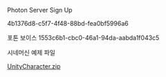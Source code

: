 Photon Server Sign Up

4b1376d8-c5f7-4f48-88bd-fea0bf5996a6

포톤 보이스
1553c6b1-cbc0-46a1-94da-aabda1f043c5

시네머신 예제 파일

[UnityCharacter.zip](https://github.com/Unity2033/Smart-Factory/files/8704115/UnityCharacter.zip)
